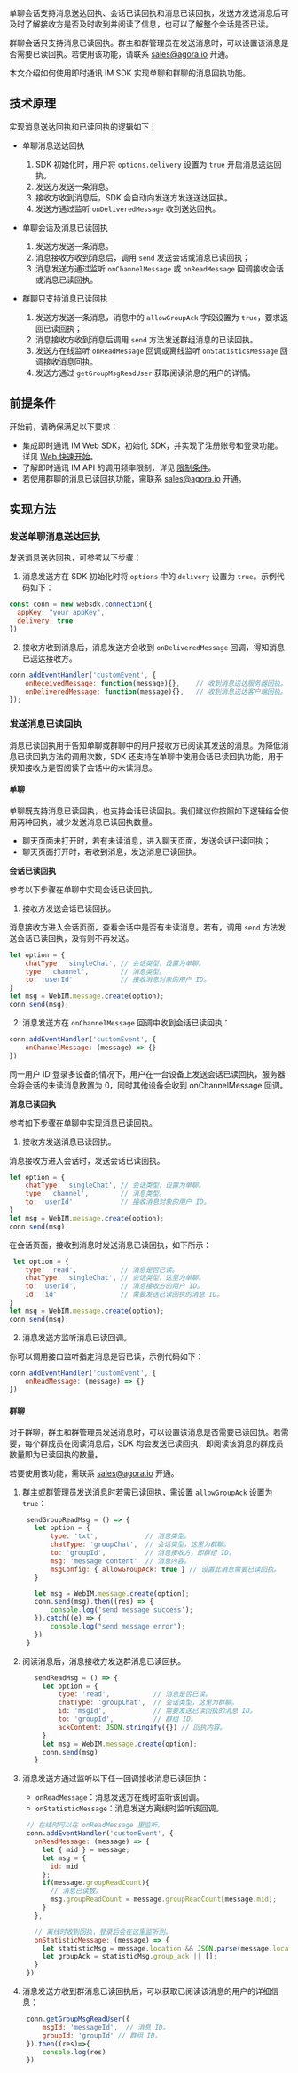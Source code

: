 单聊会话支持消息送达回执、会话已读回执和消息已读回执，发送方发送消息后可及时了解接收方是否及时收到并阅读了信息，也可以了解整个会话是否已读。

群聊会话只支持消息已读回执。群主和群管理员在发送消息时，可以设置该消息是否需要已读回执。若使用该功能，请联系 [sales@agora.io](mailto:sales@agora.io) 开通。

本文介绍如何使用即时通讯 IM SDK 实现单聊和群聊的消息回执功能。

## 技术原理

实现消息送达回执和已读回执的逻辑如下：

- 单聊消息送达回执

  1. SDK 初始化时，用户将 `options.delivery` 设置为 `true` 开启消息送达回执。
  2. 发送方发送一条消息。
  3. 接收方收到消息后，SDK 会自动向发送方发送送达回执。
  4. 发送方通过监听 `onDeliveredMessage` 收到送达回执。

- 单聊会话及消息已读回执
  1. 发送方发送一条消息。
  2. 消息接收方收到消息后，调用 `send` 发送会话或消息已读回执；
  3. 消息发送方通过监听 `onChannelMessage` 或 `onReadMessage` 回调接收会话或消息已读回执。

- 群聊只支持消息已读回执
  1. 发送方发送一条消息，消息中的 `allowGroupAck` 字段设置为 `true`，要求返回已读回执；
  2. 消息接收方收到消息后调用 `send` 方法发送群组消息的已读回执。
  3. 发送方在线监听 `onReadMessage` 回调或离线监听 `onStatisticsMessage` 回调接收消息回执。
  4. 发送方通过 `getGroupMsgReadUser` 获取阅读消息的用户的详情。

## 前提条件

开始前，请确保满足以下要求：

- 集成即时通讯 IM Web SDK，初始化 SDK，并实现了注册账号和登录功能。详见 [Web 快速开始](./agora_chat_get_started_web)。
- 了解即时通讯 IM API 的调用频率限制，详见 [限制条件](./agora_chat_limitation)。
- 若使用群聊的消息已读回执功能，需联系 [sales@agora.io](mailto:sales@agora.io) 开通。

## 实现方法

### 发送单聊消息送达回执

发送消息送达回执，可参考以下步骤：

1. 消息发送方在 SDK 初始化时将 `options` 中的 `delivery` 设置为 `true`。示例代码如下：

```javascript
const conn = new websdk.connection({
  appKey: "your appKey",
  delivery: true
})
```

2. 接收方收到消息后，消息发送方会收到 `onDeliveredMessage` 回调，得知消息已送达接收方。

```javascript
conn.addEventHandler('customEvent', {
    onReceivedMessage: function(message){},    // 收到消息送达服务器回执。
    onDeliveredMessage: function(message){},   // 收到消息送达客户端回执。
});
```

### 发送消息已读回执

消息已读回执用于告知单聊或群聊中的用户接收方已阅读其发送的消息。为降低消息已读回执方法的调用次数，SDK 还支持在单聊中使用会话已读回执功能，用于获知接收方是否阅读了会话中的未读消息。

#### 单聊

单聊既支持消息已读回执，也支持会话已读回执。我们建议你按照如下逻辑结合使用两种回执，减少发送消息已读回执数量。

- 聊天页面未打开时，若有未读消息，进入聊天页面，发送会话已读回执；
- 聊天页面打开时，若收到消息，发送消息已读回执。

**会话已读回执**

参考以下步骤在单聊中实现会话已读回执。

1. 接收方发送会话已读回执。

消息接收方进入会话页面，查看会话中是否有未读消息。若有，调用 `send` 方法发送会话已读回执，没有则不再发送。

```javascript
let option = {
    chatType: 'singleChat', // 会话类型，设置为单聊。
    type: 'channel',        // 消息类型。
    to: 'userId'            // 接收消息对象的用户 ID。
}
let msg = WebIM.message.create(option);
conn.send(msg);
```

2. 消息发送方在 `onChannelMessage` 回调中收到会话已读回执：

```javascript
conn.addEventHandler('customEvent', {
    onChannelMessage: (message) => {}
})
```

<div class="alert info">同一用户 ID 登录多设备的情况下，用户在一台设备上发送会话已读回执，服务器会将会话的未读消息数置为 0，同时其他设备会收到 onChannelMessage 回调。</div>

**消息已读回执**

参考如下步骤在单聊中实现消息已读回执。

1. 接收方发送消息已读回执。

消息接收方进入会话时，发送会话已读回执。

```javascript
let option = {
    chatType: 'singleChat', // 会话类型，设置为单聊。
    type: 'channel',        // 消息类型。
    to: 'userId'            // 接收消息对象的用户 ID。
}
let msg = WebIM.message.create(option);
conn.send(msg);
```

在会话页面，接收到消息时发送消息已读回执，如下所示：

```javascript
 let option = {
    type: 'read',           // 消息是否已读。
    chatType: 'singleChat', // 会话类型，这里为单聊。
    to: 'userId',           // 消息接收方的用户 ID。
    id: 'id'                // 需要发送已读回执的消息 ID。
}
let msg = WebIM.message.create(option);
conn.send(msg);
```

2. 消息发送方监听消息已读回调。

你可以调用接口监听指定消息是否已读，示例代码如下：

```javascript
conn.addEventHandler('customEvent', {
    onReadMessage: (message) => {}
})
```
#### 群聊

对于群聊，群主和群管理员发送消息时，可以设置该消息是否需要已读回执。若需要，每个群成员在阅读消息后，SDK 均会发送已读回执，即阅读该消息的群成员数量即为已读回执的数量。

若要使用该功能，需联系 [sales@agora.io](mailto:sales@agora.io) 开通。

1. 群主或群管理员发送消息时若需已读回执，需设置 `allowGroupAck` 设置为 `true`：

   ```javascript
    sendGroupReadMsg = () => {
      let option = {
          type: 'txt',            // 消息类型。
          chatType: 'groupChat',  // 会话类型，这里为群聊。
          to: 'groupId',          // 消息接收方，即群组 ID。
          msg: 'message content'  // 消息内容。
          msgConfig: { allowGroupAck: true } // 设置此消息需要已读回执。
      }

      let msg = WebIM.message.create(option);
      conn.send(msg).then((res) => {
          console.log('send message success');
      }).catch((e) => {
          console.log("send message error");
      })
    }
   ```

2. 阅读消息后，消息接收方发送群消息已读回执。

   ```javascript
      sendReadMsg = () => {
        let option = {
            type: 'read',           // 消息是否已读。
            chatType: 'groupChat',  // 会话类型，这里为群聊。
            id: 'msgId',            // 需要发送已读回执的消息 ID。
            to: 'groupId',          // 群组 ID。
            ackContent: JSON.stringify({}) // 回执内容。
        }
        let msg = WebIM.message.create(option);
        conn.send(msg)
      }
   ```

3. 消息发送方通过监听以下任一回调接收消息已读回执：

   - `onReadMessage`：消息发送方在线时监听该回调。
   - `onStatisticMessage`：消息发送方离线时监听该回调。

   ```javascript
    // 在线时可以在 onReadMessage 里监听。
    conn.addEventHandler('customEvent', {
      onReadMessage: (message) => {
        let { mid } = message;
        let msg = {
          id: mid
        };
        if(message.groupReadCount){
          // 消息已读数。
          msg.groupReadCount = message.groupReadCount[message.mid];
        }
      },

      // 离线时收到回执，登录后会在这里监听到。
      onStatisticMessage: (message) => {
        let statisticMsg = message.location && JSON.parse(message.location);
        let groupAck = statisticMsg.group_ack || [];
      }
    })
   ```

4. 消息发送方收到群消息已读回执后，可以获取已阅读该消息的用户的详细信息：

   ```javascript
    conn.getGroupMsgReadUser({
        msgId: 'messageId',  // 消息 ID。
        groupId: 'groupId' // 群组 ID。
    }).then((res)=>{
        console.log(res)
    })
   ```